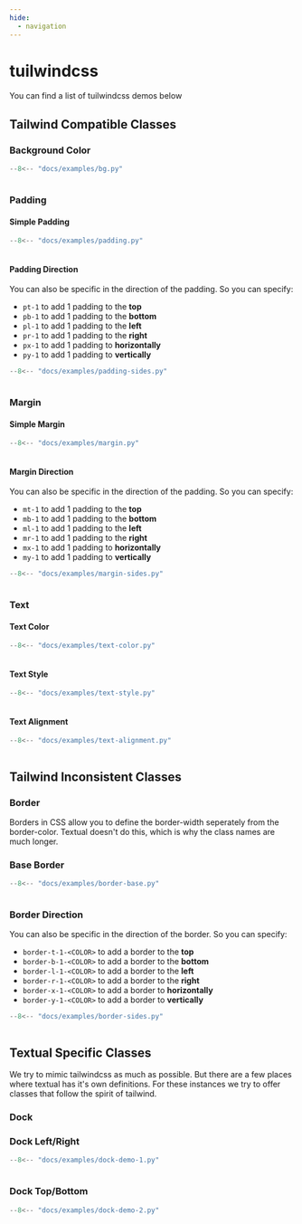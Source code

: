 ```yaml
---
hide:
  - navigation
---   
```

# tuilwindcss

You can find a list of tuilwindcss demos below

## Tailwind Compatible Classes 

### Background Color

```python title="Background Color Demo"
--8<-- "docs/examples/bg.py"
```

```{.textual path="docs/examples/bg.py"}
```

### Padding

#### Simple Padding

```python title="Padding Demo"
--8<-- "docs/examples/padding.py"
```

```{.textual path="docs/examples/padding.py"}
```

#### Padding Direction

You can also be specific in the direction of the padding. So you can specify: 

- `pt-1` to add 1 padding to the **top**
- `pb-1` to add 1 padding to the **bottom**
- `pl-1` to add 1 padding to the **left**
- `pr-1` to add 1 padding to the **right**
- `px-1` to add 1 padding to **horizontally**
- `py-1` to add 1 padding to **vertically**

```python title="Padding Direction Demo"
--8<-- "docs/examples/padding-sides.py"
```

```{.textual path="docs/examples/padding-sides.py"}
```

### Margin

#### Simple Margin


```python title="Padding Demo"
--8<-- "docs/examples/margin.py"
```

```{.textual path="docs/examples/margin.py"}
```

#### Margin Direction

You can also be specific in the direction of the padding. So you can specify: 

- `mt-1` to add 1 padding to the **top**
- `mb-1` to add 1 padding to the **bottom**
- `ml-1` to add 1 padding to the **left**
- `mr-1` to add 1 padding to the **right**
- `mx-1` to add 1 padding to **horizontally**
- `my-1` to add 1 padding to **vertically**

```python title="Padding Direction Demo"
--8<-- "docs/examples/margin-sides.py"
```

```{.textual path="docs/examples/margin-sides.py"}
```


### Text 

#### Text Color

```python title="Text Color Demo"
--8<-- "docs/examples/text-color.py"
```

```{.textual path="docs/examples/text-color.py"}
```

#### Text Style

```python title="Text Style Demo"
--8<-- "docs/examples/text-style.py"
```

```{.textual path="docs/examples/text-style.py"}
```

#### Text Alignment

```python title="Text Alignment Demo"
--8<-- "docs/examples/text-alignment.py"
```

```{.textual path="docs/examples/text-alignment.py"}
```

## Tailwind Inconsistent Classes

### Border

Borders in CSS allow you to define the border-width seperately from the border-color. Textual doesn't do this, which is why the class names are much longer.

### Base Border

```python title="Border Demo"
--8<-- "docs/examples/border-base.py"
```

```{.textual path="docs/examples/border-base.py"}
```

### Border Direction

You can also be specific in the direction of the border. So you can specify: 

- `border-t-1-<COLOR>` to add a border to the **top**
- `border-b-1-<COLOR>` to add a border to the **bottom**
- `border-l-1-<COLOR>` to add a border to the **left**
- `border-r-1-<COLOR>` to add a border to the **right**
- `border-x-1-<COLOR>` to add a border to **horizontally**
- `border-y-1-<COLOR>` to add a border to **vertically**


```python title="Border Demo"
--8<-- "docs/examples/border-sides.py"
```

```{.textual path="docs/examples/border-sides.py"}
```

## Textual Specific Classes

We try to mimic tailwindcss as much as possible. But there are a few places where textual has it's own definitions. For these
instances we try to offer classes that follow the spirit of tailwind. 

### Dock 

### Dock Left/Right

```python title="Dock Demo"
--8<-- "docs/examples/dock-demo-1.py"
```

```{.textual path="docs/examples/dock-demo-1.py"}
```

### Dock Top/Bottom

```python title="Dock Demo"
--8<-- "docs/examples/dock-demo-2.py"
```

```{.textual path="docs/examples/dock-demo-2.py"}
```